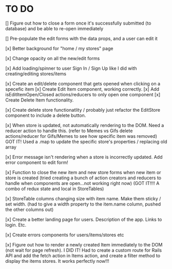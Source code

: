 # TO DO 

[] Figure out how to close a form once it's successfully submitted (to database) and be able to re-open immediately

[] Pre-populate the edit forms with the data props, and a user can edit it

[x] Better background for "home / my stores" page

[x] Change opacity on all the new/edit forms

[x] Add loading/spinner to user Sign In / Sign Up like I did with creating/editing stores/items

[x] Create an edit/delete component that gets opened when clicking on a specefic item
    [x] Create Edit Item component, working correctly. 
        [x] Add isEditItemOpen/Closed actions/reducers to only open one component
    [x] Create Delete Item functionality.

[x] Create delete store functionatlity / probably just refactor the EditStore component to include a delete button.

[x] When store is updated, not automatically rendering to the DOM. Need a reducer action to handle this.
    (refer to Memes vs Gifs delete actions/reducer for Gifs/Memes to see how specific item was removed)
    GOT IT! Used a .map to update the specific store's properties / replacing old array

[x] Error message isn't rendering when a store is incorrectly updated. Add error component to edit form!


[x] Function to close the new item and new store forms when new item or store is created
    (tried creating a bunch of action creators and reducers to handle when components are open...not working right now)
    (GOT IT!!!! A combo of redux state and local in StoreTables)

[x] StoreTable columns changing size with item name. Make them sticky / set width.
    (had to give a width property to the item.name column, pushed the other columns out)

[x] Create a better landing page for users. Description of the app. Links to login. Etc.

[x] Create errors components for users/items/stores etc

[x] Figure out how to render a newly created Item immediately to the DOM (not wait for page refresh).
    I DID IT! Had to create a custom route for Rails API and add the fetch action in Items action, and 
    create a filter method to display the items stores. It works perfectly now!!!